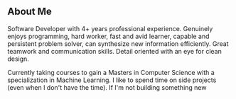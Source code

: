 ## About Me
Software Developer with 4+ years professional experience. 
Genuinely enjoys programming, hard worker, fast and avid learner, capable and persistent problem solver, can synthesize new information efficiently. 
Great teamwork and communication skills. Detail oriented with an eye for clean design. 


Currently taking courses to gain a Masters in Computer Science with a specialization in Machine Learning.
I like to spend time on side projects (even when I don't have the time). If I'm not building something new
